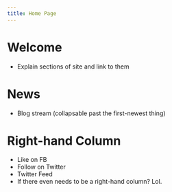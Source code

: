 ```yaml
---
title: Home Page
---
```


# Welcome

- Explain sections of site and link to them

# News

- Blog stream (collapsable past the first-newest thing)

# Right-hand Column

- Like on FB
- Follow on Twitter
- Twitter Feed
- If there even needs to be a right-hand column? Lol.

